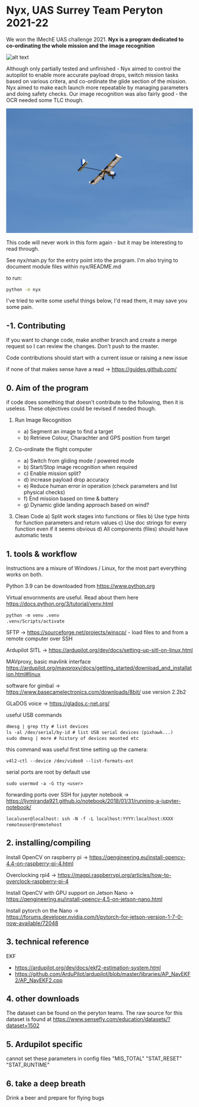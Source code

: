 # Nyx, UAS Surrey Team Peryton 2021-22

We won the IMechE UAS challenge 2021. **Nyx is a program dedicated to co-ordinating the whole mission and the image recognition**

![alt text](why_isnt_it_working.jpg)

Although only partially tested and unfinished - Nyx aimed to control the autopilot to enable more accurate payload drops, switch mission tasks based on various critera, and co-ordinate the glide section of the mission. Nyx aimed to make each launch more repeatable by managing parameters and doing safety checks. Our image recognition was also fairly good - the OCR needed some TLC though.

![alt text](aria.jpg)

This code will never work in this form again - but it may be interesting to read through.

See nyx/main.py for the entry point into the program. I'm also trying to document module files within nyx/README.md

to run:
```bash
python -m nyx
```

I've tried to write some useful things below, I'd read them, it may save you some pain.


## -1. Contributing

If you want to change code, make another branch and create a merge request so I can review the changes. Don't push to the master.

Code contributions should start with a current issue or raising a new issue

if none of that makes sense have a read -> https://guides.github.com/


## 0. Aim of the program

if code does something that doesn't contribute to the following, then it is useless. These objectives could be revised if needed though.

1. Run Image Recognition
    - a) Segment an image to find a target
    - b) Retrieve Colour, Charachter and GPS position from target

2. Co-ordinate the flight computer
    - a) Switch from gliding mode / powered mode
    - b) Start/Stop image recognition when required
    - c) Enable mission split?
    - d) increase payload drop accuracy
    - e) Reduce human error in operation (check parameters and list physical checks)
    - f) End mission based on time & battery
    - g) Dynamic glide landing approach based on wind?

3. Clean Code
    a) Split work stages into functions or files
    b) Use type hints for function parameters and return values
    c) Use doc strings for every function even if it seems obvious
    d) All components (files) should have automatic tests




## 1. tools & workflow

Instructions are a mixure of Windows / Linux, for the most part everything works on both.

Python 3.9 can be downloaded from https://www.python.org

Virtual envornments are useful. Read about them here https://docs.python.org/3/tutorial/venv.html

```
python -m venv .venv
.venv/Scripts/activate
```

SFTP -> https://sourceforge.net/projects/winscp/ - load files to and from a remote computer over SSH

Ardupilot SITL -> https://ardupilot.org/dev/docs/setting-up-sitl-on-linux.html

MAVproxy, basic mavlink interface https://ardupilot.org/mavproxy/docs/getting_started/download_and_installation.html#linux

software for gimbal -> https://www.basecamelectronics.com/downloads/8bit/ use version 2.2b2

GLaDOS voice -> https://glados.c-net.org/ 

useful USB commands
```
dmesg | grep tty # list devices
ls -al /dev/serial/by-id # list USB serial devices (pixhawk...)
sudo dmesg | more # history of devices mounted etc
```

this command was useful first time setting up the camera:
```
v4l2-ctl --device /dev/video0 --list-formats-ext
```

serial ports are root by default use 
```
sudo usermod -a -G tty <user>
```

forwarding ports over SSH for jupyter notebook -> https://ljvmiranda921.github.io/notebook/2018/01/31/running-a-jupyter-notebook/
```
localuser@localhost: ssh -N -f -L localhost:YYYY:localhost:XXXX remoteuser@remotehost
```


## 2. installing/compiling

Install OpenCV on raspberry pi -> https://qengineering.eu/install-opencv-4.4-on-raspberry-pi-4.html

Overclocking rpi4 -> https://magpi.raspberrypi.org/articles/how-to-overclock-raspberry-pi-4

Install OpenCV with GPU support on Jetson Nano -> https://qengineering.eu/install-opencv-4.5-on-jetson-nano.html

Install pytorch on the Nano -> https://forums.developer.nvidia.com/t/pytorch-for-jetson-version-1-7-0-now-available/72048

## 3. technical reference

EKF
- https://ardupilot.org/dev/docs/ekf2-estimation-system.html
- https://github.com/ArduPilot/ardupilot/blob/master/libraries/AP_NavEKF2/AP_NavEKF2.cpp


## 4. other downloads

The dataset can be found on the peryton teams.
The raw source for this dataset is found at https://www.sensefly.com/education/datasets/?dataset=1502


## 5. Ardupilot specific

cannot set these parameters in config files
"MIS_TOTAL"
"STAT_RESET"
"STAT_RUNTIME"

## 6. take a deep breath

Drink a beer and prepare for flying bugs
